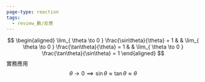 ```yaml
---
page-type: reaction
tags:
  - review_數/反應
---
```

$$
\begin{aligned}
\lim_{ \theta \to 0 } \frac{\sin\theta}{\theta} = 1 &  & \lim_{ \theta \to 0 } \frac{\tan\theta}{\theta} = 1 &  & \lim_{ \theta \to 0 } \frac{\tan\theta}{\sin\theta} = 1
\end{aligned}
$$
實務應用
$$
\theta \to 0 \implies \sin\theta \approx \tan\theta \approx \theta
$$
